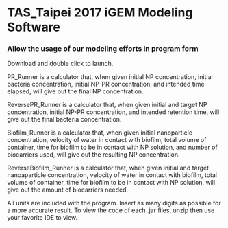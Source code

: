 # TAS_Taipei 2017 iGEM Modeling Software
### Allow the usage of our modeling efforts in program form

Download and double click to launch.

PR_Runner is a calculator that, when given initial NP concentration, initial bacteria concentration, initial NP-PR concentration, and intended time elapsed, will give out the final NP concentration. 

ReversePR_Runner is a calculator that, when given initial and target NP concentration, initial NP-PR concentration, and intended retention time, will give out the final bacteria concentration. 

Biofilm_Runner is a calculator that, when given initial nanoparticle concentration, velocity of water in contact with biofilm, total volume of container, time for biofilm to be in contact with NP solution, and number of biocarriers used, will give out the resulting NP concentration.

ReverseBiofilm_Runner is a calculator that, when given initial and target nanoaparticle concentration, velocity of water in contact with biofilm, total volume of container, time for biofilm to be in contact with NP solution, will give out the amount of biocarriers needed.

All units are included with the program. Insert as many digits as possible for a more accurate result. To view the code of each .jar files, unzip then use your favorite IDE to view.
